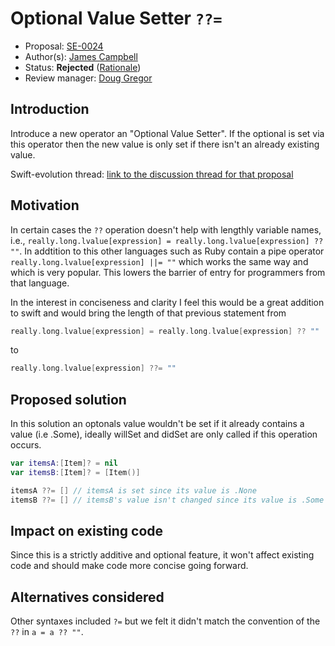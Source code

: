 # Optional Value Setter `??=`

* Proposal: [SE-0024](https://github.com/apple/swift-evolution/blob/master/proposals/0024-optional-value-setter.md)
* Author(s): [James Campbell](https://github.com/jcampbell05)
* Status: **Rejected** ([Rationale](http://thread.gmane.org/gmane.comp.lang.swift.evolution/6895))
* Review manager: [Doug Gregor](https://github.com/DougGregor)

## Introduction

Introduce a new operator an "Optional Value Setter". If the optional is set via this operator then the new value is 
only set if there isn't an already existing value.

Swift-evolution thread: [link to the discussion thread for that proposal](https://lists.swift.org/pipermail/swift-evolution/Week-of-Mon-20151214/002624.html)

## Motivation

In certain cases the `??` operation doesn't help with lengthly variable names, i.e., `really.long.lvalue[expression] = really.long.lvalue[expression] ?? ""`. In addtition to this other languages such as Ruby contain a pipe operator `really.long.lvalue[expression] ||= ""` which works the same way and which is very popular. This lowers the barrier of entry for programmers from that language.

In the interest in conciseness and clarity I feel this would be a great addition to swift and would bring the length of that previous statement from

```swift
really.long.lvalue[expression] = really.long.lvalue[expression] ?? ""
```

to

```swift
really.long.lvalue[expression] ??= ""
```

## Proposed solution

In this solution an optonals value wouldn't be set if it already contains a value (i.e .Some), ideally willSet and didSet are only called if this operation occurs.

```swift
var itemsA:[Item]? = nil
var itemsB:[Item]? = [Item()]

itemsA ??= [] // itemsA is set since its value is .None
itemsB ??= [] // itemsB's value isn't changed since its value is .Some
```

## Impact on existing code

Since this is a strictly additive and optional feature, it won't affect existing code and should make code more concise going forward.

## Alternatives considered

Other syntaxes included `?=` but we felt it didn't match the convention of the `??` in `a = a ?? ""`.
